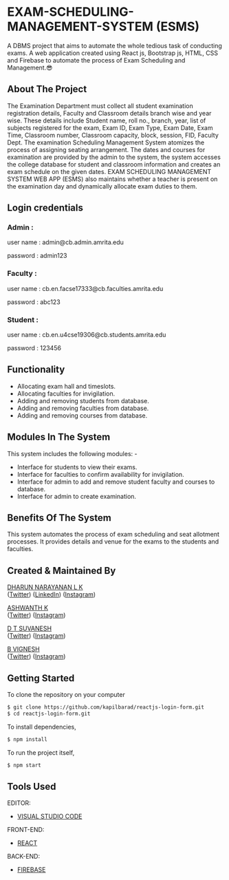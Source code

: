 # EXAM-SCHEDULING-MANAGEMENT-SYSTEM (ESMS)

A DBMS project that aims to automate the whole tedious task of conducting exams.
A web application created using React js, Bootstrap js, HTML, CSS and Firebase to automate the process of Exam Scheduling and Management.😎

## About The Project

The Examination Department must collect all student examination registration details, Faculty and Classroom details branch wise and year wise. These details include Student name, roll no., branch, year, list of subjects registered for the exam, Exam ID, Exam Type, Exam Date, Exam Time, Classroom number, Classroom capacity, block, session, FID, Faculty Dept. The examination Scheduling Management System atomizes the process of assigning seating arrangement. The dates and courses for examination are provided by the admin to the system, the system accesses the college database for student and classroom information and creates an exam schedule on the given dates. EXAM SCHEDULING MANAGEMENT SYSTEM WEB APP (ESMS) also maintains whether a teacher is present on the examination day and dynamically allocate exam duties to them.

## Login credentials
### Admin :
<p>user name : admin@cb.admin.amrita.edu</p>
<p>password  : admin123</p>

### Faculty :
<p>user name : cb.en.facse17333@cb.faculties.amrita.edu</p>
<p>password  : abc123</p>

### Student :
<p>user name : cb.en.u4cse19306@cb.students.amrita.edu</p>
<p>password  : 123456</p>

## Functionality 
 
- Allocating exam hall and timeslots. 
- Allocating faculties for invigilation. 
- Adding and removing students from database.
- Adding and removing faculties from database.
- Adding and removing courses from database.

## Modules In The System

This system includes the following modules: -
 - Interface for students to view their exams.
 - Interface for faculties to confirm availability for invigilation.
 - Interface for admin to add and remove student faculty and courses to database.
 - Interface for admin to create examination.

## Benefits Of The System

This system automates the process of exam scheduling and seat allotment processes. It provides details and venue for the exams to the students and faculties.

## Created & Maintained By
 [DHARUN NARAYANAN L K](https://dharun-narayanan.github.io/me/) <br/>
([Twitter](https://twitter.com/dharun_official)) ([LinkedIn](https://www.linkedin.com/in/dharun-narayanan-l-k-407459197/))
([Instagram](https://www.instagram.com/_dharun_26/?hl=en)) <br/>

 [ASHWANTH K](https://ashwanth-07.github.io/me/) <br/>
([Twitter](https://twitter.com/ashwanth_01)) 
([Instagram](https://www.instagram.com/ashwanth__07/?hl=en))<br/>

 [D T SUVANESH]() <br/>
([Twitter](https://twitter.com/suvanatr)) 
([Instagram](https://www.instagram.com/suvanesh_thiagarajan/?hl=en)) <br/>

 [B VIGNESH](https://github.com/vignesh721) <br/>
([Twitter](https://twitter.com/vigneeshh))
([Instagram](https://www.instagram.com/vicky_.22._/?hl=en))


## Getting Started


To clone the repository on your computer 
```bash
$ git clone https://github.com/kapilbarad/reactjs-login-form.git
$ cd reactjs-login-form.git
```

To install dependencies,
```bash
$ npm install
```

To run the project itself,
```bash
$ npm start
```

## Tools Used

EDITOR:
 - [VISUAL STUDIO CODE](https://code.visualstudio.com/)
 
FRONT-END:
 - [REACT](https://reactjs.org/)
 
BACK-END:
 - [FIREBASE](https://firebase.google.com/?&gclid=CjwKCAiArbv_BRA8EiwAYGs23JxCKu7t4KyqmglHNQUp6m87LkhrzqsO_erg-sV8l3Kpo2Ywbw957xoCt50QAvD_BwE)
